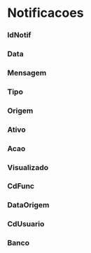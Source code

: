 # Notificacoes

### IdNotif
<!-- IdNotif -->

### Data
<!-- Data -->

### Mensagem
<!-- Mensagem -->

### Tipo
<!-- Tipo -->

### Origem
<!-- Origem -->

### Ativo
<!-- Ativo -->

### Acao
<!-- Acao -->

### Visualizado
<!-- Visualizado -->

### CdFunc
<!-- CdFunc -->

### DataOrigem
<!-- DataOrigem -->

### CdUsuario
<!-- CdUsuario -->

### Banco
<!-- Banco -->